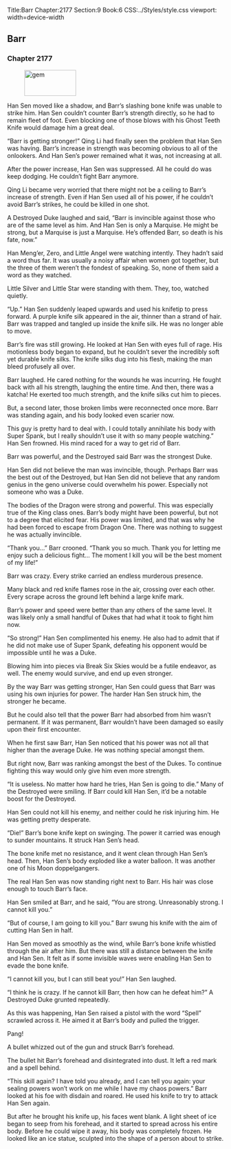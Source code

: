Title:Barr 
Chapter:2177 
Section:9 
Book:6 
CSS:../Styles/style.css 
viewport: width=device-width
  
## Barr
### Chapter 2177 
<figure>
	<img src="../Images/gem.gif" alt="gem" id="gem" width="120" height="60" />
</figure>
  

  
  Han Sen moved like a shadow, and Barr’s slashing bone knife was unable to strike him. Han Sen couldn’t counter Barr’s strength directly, so he had to remain fleet of foot. Even blocking one of those blows with his Ghost Teeth Knife would damage him a great deal.

“Barr is getting stronger!” Qing Li had finally seen the problem that Han Sen was having. Barr’s increase in strength was becoming obvious to all of the onlookers. And Han Sen’s power remained what it was, not increasing at all.

After the power increase, Han Sen was suppressed. All he could do was keep dodging. He couldn’t fight Barr anymore.

Qing Li became very worried that there might not be a ceiling to Barr’s increase of strength. Even if Han Sen used all of his power, if he couldn’t avoid Barr’s strikes, he could be killed in one shot.

A Destroyed Duke laughed and said, “Barr is invincible against those who are of the same level as him. And Han Sen is only a Marquise. He might be strong, but a Marquise is just a Marquise. He’s offended Barr, so death is his fate, now.”

Han Meng’er, Zero, and Little Angel were watching intently. They hadn’t said a word thus far. It was usually a noisy affair when women got together, but the three of them weren’t the fondest of speaking. So, none of them said a word as they watched.

Little Silver and Little Star were standing with them. They, too, watched quietly.

“Up.” Han Sen suddenly leaped upwards and used his knifetip to press forward. A purple knife silk appeared in the air, thinner than a strand of hair. Barr was trapped and tangled up inside the knife silk. He was no longer able to move.

Barr’s fire was still growing. He looked at Han Sen with eyes full of rage. His motionless body began to expand, but he couldn’t sever the incredibly soft yet durable knife silks. The knife silks dug into his flesh, making the man bleed profusely all over.

Barr laughed. He cared nothing for the wounds he was incurring. He fought back with all his strength, laughing the entire time. And then, there was a katcha! He exerted too much strength, and the knife silks cut him to pieces.

But, a second later, those broken limbs were reconnected once more. Barr was standing again, and his body looked even scarier now.

This guy is pretty hard to deal with. I could totally annihilate his body with Super Spank, but I really shouldn’t use it with so many people watching.” Han Sen frowned. His mind raced for a way to get rid of Barr.

Barr was powerful, and the Destroyed said Barr was the strongest Duke.

Han Sen did not believe the man was invincible, though. Perhaps Barr was the best out of the Destroyed, but Han Sen did not believe that any random genius in the geno universe could overwhelm his power. Especially not someone who was a Duke.

The bodies of the Dragon were strong and powerful. This was especially true of the King class ones. Barr’s body might have been powerful, but not to a degree that elicited fear. His power was limited, and that was why he had been forced to escape from Dragon One. There was nothing to suggest he was actually invincible.

“Thank you…” Barr crooned. “Thank you so much. Thank you for letting me enjoy such a delicious fight… The moment I kill you will be the best moment of my life!”

Barr was crazy. Every strike carried an endless murderous presence.

Many black and red knife flames rose in the air, crossing over each other. Every scrape across the ground left behind a large knife mark.

Barr’s power and speed were better than any others of the same level. It was likely only a small handful of Dukes that had what it took to fight him now.

“So strong!” Han Sen complimented his enemy. He also had to admit that if he did not make use of Super Spank, defeating his opponent would be impossible until he was a Duke.

Blowing him into pieces via Break Six Skies would be a futile endeavor, as well. The enemy would survive, and end up even stronger.

By the way Barr was getting stronger, Han Sen could guess that Barr was using his own injuries for power. The harder Han Sen struck him, the stronger he became.

But he could also tell that the power Barr had absorbed from him wasn’t permanent. If it was permanent, Barr wouldn’t have been damaged so easily upon their first encounter.

When he first saw Barr, Han Sen noticed that his power was not all that higher than the average Duke. He was nothing special amongst them.

But right now, Barr was ranking amongst the best of the Dukes. To continue fighting this way would only give him even more strength.

“It is useless. No matter how hard he tries, Han Sen is going to die.” Many of the Destroyed were smiling. If Barr could kill Han Sen, it’d be a notable boost for the Destroyed.

Han Sen could not kill his enemy, and neither could he risk injuring him. He was getting pretty desperate.

“Die!” Barr’s bone knife kept on swinging. The power it carried was enough to sunder mountains. It struck Han Sen’s head.

The bone knife met no resistance, and it went clean through Han Sen’s head. Then, Han Sen’s body exploded like a water balloon. It was another one of his Moon doppelgangers.

The real Han Sen was now standing right next to Barr. His hair was close enough to touch Barr’s face.

Han Sen smiled at Barr, and he said, “You are strong. Unreasonably strong. I cannot kill you.”

“But of course, I am going to kill you.” Barr swung his knife with the aim of cutting Han Sen in half.

Han Sen moved as smoothly as the wind, while Barr’s bone knife whistled through the air after him. But there was still a distance between the knife and Han Sen. It felt as if some invisible waves were enabling Han Sen to evade the bone knife.

“I cannot kill you, but I can still beat you!” Han Sen laughed.

“I think he is crazy. If he cannot kill Barr, then how can he defeat him?” A Destroyed Duke grunted repeatedly.

As this was happening, Han Sen raised a pistol with the word “Spell” scrawled across it. He aimed it at Barr’s body and pulled the trigger.

Pang!

A bullet whizzed out of the gun and struck Barr’s forehead.

The bullet hit Barr’s forehead and disintegrated into dust. It left a red mark and a spell behind.

“This skill again? I have told you already, and I can tell you again: your sealing powers won’t work on me while I have my chaos powers.” Barr looked at his foe with disdain and roared. He used his knife to try to attack Han Sen again.

But after he brought his knife up, his faces went blank. A light sheet of ice began to seep from his forehead, and it started to spread across his entire body. Before he could wipe it away, his body was completely frozen. He looked like an ice statue, sculpted into the shape of a person about to strike.

